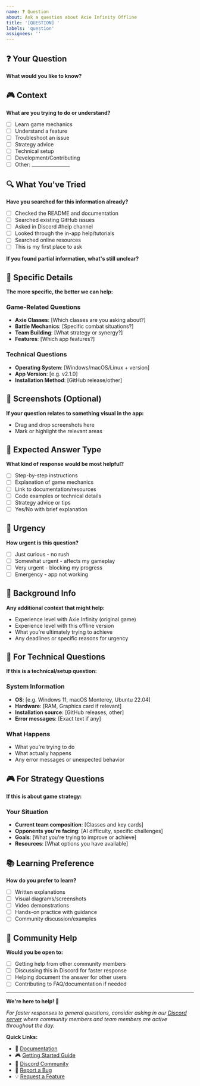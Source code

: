 ```yaml
---
name: ❓ Question
about: Ask a question about Axie Infinity Offline
title: '[QUESTION] '
labels: 'question'
assignees: ''
---
```


## ❓ Your Question
**What would you like to know?**

## 🎮 Context
**What are you trying to do or understand?**
- [ ] Learn game mechanics
- [ ] Understand a feature
- [ ] Troubleshoot an issue
- [ ] Strategy advice
- [ ] Technical setup
- [ ] Development/Contributing
- [ ] Other: ________________

## 🔍 What You've Tried
**Have you searched for this information already?**
- [ ] Checked the README and documentation
- [ ] Searched existing GitHub issues
- [ ] Asked in Discord #help channel
- [ ] Looked through the in-app help/tutorials
- [ ] Searched online resources
- [ ] This is my first place to ask

**If you found partial information, what's still unclear?**

## 🎯 Specific Details
**The more specific, the better we can help:**

### Game-Related Questions
- **Axie Classes**: [Which classes are you asking about?]
- **Battle Mechanics**: [Specific combat situations?]
- **Team Building**: [What strategy or synergy?]
- **Features**: [Which app features?]

### Technical Questions
- **Operating System**: [Windows/macOS/Linux + version]
- **App Version**: [e.g. v2.1.0]
- **Installation Method**: [GitHub release/other]

## 📸 Screenshots (Optional)
**If your question relates to something visual in the app:**
- Drag and drop screenshots here
- Mark or highlight the relevant areas

## 🤔 Expected Answer Type
**What kind of response would be most helpful?**
- [ ] Step-by-step instructions
- [ ] Explanation of game mechanics
- [ ] Link to documentation/resources
- [ ] Code examples or technical details
- [ ] Strategy advice or tips
- [ ] Yes/No with brief explanation

## 🎯 Urgency
**How urgent is this question?**
- [ ] Just curious - no rush
- [ ] Somewhat urgent - affects my gameplay
- [ ] Very urgent - blocking my progress
- [ ] Emergency - app not working

## 💭 Background Info
**Any additional context that might help:**
- Experience level with Axie Infinity (original game)
- Experience level with this offline version
- What you're ultimately trying to achieve
- Any deadlines or specific reasons for urgency

## 🔧 For Technical Questions
**If this is a technical/setup question:**

### System Information
- **OS**: [e.g. Windows 11, macOS Monterey, Ubuntu 22.04]
- **Hardware**: [RAM, Graphics card if relevant]
- **Installation source**: [GitHub releases, other]
- **Error messages**: [Exact text if any]

### What Happens
- What you're trying to do
- What actually happens
- Any error messages or unexpected behavior

## 🎮 For Strategy Questions
**If this is about game strategy:**

### Your Situation
- **Current team composition**: [Classes and key cards]
- **Opponents you're facing**: [AI difficulty, specific challenges]
- **Goals**: [What you're trying to improve or achieve]
- **Resources**: [What options you have available]

## 📚 Learning Preference
**How do you prefer to learn?**
- [ ] Written explanations
- [ ] Visual diagrams/screenshots
- [ ] Video demonstrations
- [ ] Hands-on practice with guidance
- [ ] Community discussion/examples

## 🌟 Community Help
**Would you be open to:**
- [ ] Getting help from other community members
- [ ] Discussing this in Discord for faster response
- [ ] Helping document the answer for other users
- [ ] Contributing to FAQ/documentation if needed

---

**We're here to help! 🤝**

*For faster responses to general questions, consider asking in our [Discord server](https://discord.gg/axie-offline) where community members and team members are active throughout the day.*

**Quick Links:**
- 📖 [Documentation](docs/)
- 🎮 [Getting Started Guide](docs/getting-started.md)
- 💬 [Discord Community](https://discord.gg/axie-offline)
- 🐛 [Report a Bug](.github/ISSUE_TEMPLATE/bug_report.md)
- 💡 [Request a Feature](.github/ISSUE_TEMPLATE/feature_request.md) 